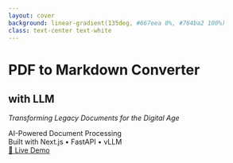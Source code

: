 ```yaml
---
layout: cover
background: linear-gradient(135deg, #667eea 0%, #764ba2 100%)
class: text-center text-white
---
```


# PDF to Markdown Converter
## with LLM

*Transforming Legacy Documents for the Digital Age*

<div class="mt-12">
  <div class="text-xl opacity-80">
    AI-Powered Document Processing
  </div>
  <div class="text-lg opacity-60 mt-2">
    Built with Next.js • FastAPI • vLLM
  </div>
</div>

<div class="abs-br m-6 flex gap-2">
  <a href="https://pdf2markdown.tech:24680/" target="_blank" alt="Live Demo"
    class="text-xl slidev-icon-btn opacity-50 !border-none !hover:text-white">
    🚀 Live Demo
  </a>
</div> 